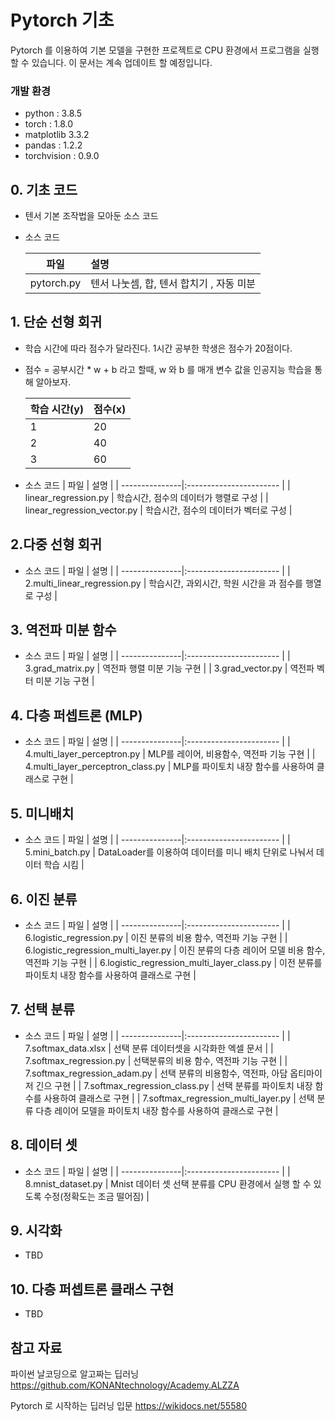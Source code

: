 # Pytorch 기초 

Pytorch 를 이용하여 기본 모델을 구현한 프로젝트로 CPU 환경에서 프로그램을 실행할 수 있습니다. 이 문서는 계속 업데이트 할 예정입니다.

### 개발 환경
* python : 3.8.5
* torch  : 1.8.0
* matplotlib 3.3.2
* pandas : 1.2.2 
* torchvision : 0.9.0
  
## 0. 기초 코드
* 텐서 기본 조작법을 모아둔 소스 코드
* 소스 코드

    | 파일           |  설명           |
    | ---------------|:----------------------- |
    | pytorch.py     | 텐서 나눗셈, 합, 텐서 합치기 , 자동 미분    |
 

## 1. 단순 선형 회귀 
* 학습 시간에 따라 점수가 달라진다.  1시간 공부한 학생은 점수가 20점이다.
* 점수 = 공부시간 * w + b  라고 할때, w 와 b 를 매개 변수 값을 인공지능 학습을 통해 알아보자.

    | 학습 시간(y)  | 점수(x)         |
    | ----------|:------------------ |
    | 1    | 20   |
    | 2    | 40   |
    | 3    | 60   |

* 소스 코드
    | 파일           |  설명           |
    | ---------------|:----------------------- |
    | linear_regression.py     |  학습시간, 점수의 데이터가 행렬로 구성   |
    | linear_regression_vector.py     |  학습시간, 점수의 데이터가 벡터로 구성     |

## 2.다중 선형 회귀 
  * 소스 코드
    | 파일           |  설명           |
    | ---------------|:----------------------- |
    | 2.multi_linear_regression.py     |  학습시간, 과외시간, 학원 시간을 과 점수를 행열로 구성   |

## 3. 역전파 미분 함수 
  * 소스 코드
    | 파일           |  설명           |
    | ---------------|:----------------------- |
    | 3.grad_matrix.py | 역전파 행렬 미분 기능 구현  |
    | 3.grad_vector.py    | 역전파 벡터 미분 기능 구현   |

## 4. 다층 퍼셉트론 (MLP) 
  * 소스 코드
    | 파일           |  설명           |
    | ---------------|:----------------------- |
    | 4.multi_layer_perceptron.py | MLP를 레이어, 비용함수, 역전파 기능 구현   |
    | 4.multi_layer_perceptron_class.py    |  MLP를 파이토치 내장 함수를 사용하여 클래스로 구현    |
## 5. 미니배치
* 소스 코드
    | 파일           |  설명           |
    | ---------------|:----------------------- |
    | 5.mini_batch.py | DataLoader를 이용하여 데이터를 미니 배치 단위로 나눠서 데이터 학습 시킴   |
## 6. 이진 분류
* 소스 코드
    | 파일           |  설명           |
    | ---------------|:----------------------- |
    | 6.logistic_regression.py | 이진 분류의 비용 함수, 역전파 기능 구현   |
    | 6.logistic_regression_multi_layer.py | 이진 분류의 다층 레이어 모델 비용 함수, 역전파 기능 구현    |
    | 6.logistic_regression_multi_layer_class.py | 이전 분류를 파이토치 내장 함수를 사용하여 클래스로 구현      |
## 7. 선택 분류
* 소스 코드
    | 파일           |  설명           |
    | ---------------|:----------------------- |
    | 7.softmax_data.xlsx | 선택 분류 데이터셋을 시각화한 엑셀 문서   |
    | 7.softmax_regression.py | 선택분류의  비용 함수, 역전파 기능 구현    |
    |  7.softmax_regression_adam.py | 선택 분류의 비용함수, 역전파, 아담 옵티마이저 긴으 구현   |
    |  7.softmax_regression_class.py |  선택 분류를 파이토치 내장 함수를 사용하여 클래스로 구현   |
    |  7.softmax_regression_multi_layer.py | 선택 분류 다층 레이어 모델을 파이토치 내장 함수를 사용하여 클래스로 구현  |
## 8. 데이터 셋
* 소스 코드
    | 파일           |  설명           |
    | ---------------|:----------------------- |
    | 8.mnist_dataset.py | Mnist 데이터 셋 선택 분류를 CPU 환경에서 실행 할 수 있도록 수정(정확도는 조금 떨어짐) |
## 9. 시각화
* TBD
## 10. 다층 퍼셉트론 클래스 구현
* TBD

## 참고 자료 
파이썬 날코딩으로 알고짜는 딥러닝 https://github.com/KONANtechnology/Academy.ALZZA

Pytorch 로 시작하는 딥러닝 입문 https://wikidocs.net/55580